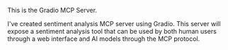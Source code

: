 This is the Gradio MCP Server.


I've created sentiment analysis MCP server using Gradio. This server will expose a sentiment analysis tool that can be used by both human users through a web interface and AI models through the MCP protocol.

